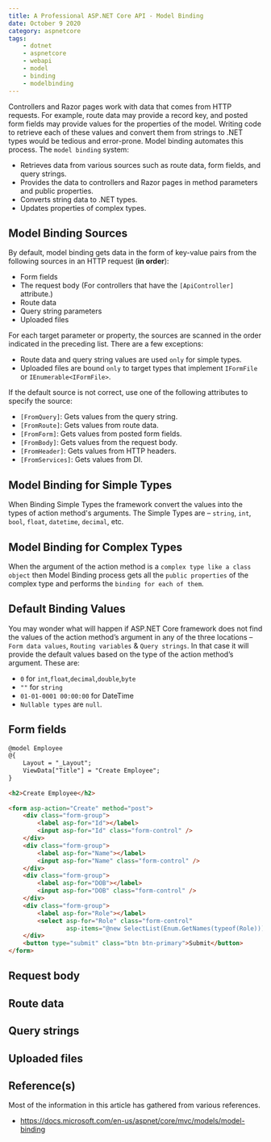 ```yaml
---
title: A Professional ASP.NET Core API - Model Binding
date: October 9 2020
category: aspnetcore
tags:
    - dotnet
    - aspnetcore
    - webapi
    - model
    - binding
    - modelbinding
---
```


Controllers and Razor pages work with data that comes from HTTP requests. For example, route data may provide a record key, and posted form fields may provide values for the properties of the model. Writing code to retrieve each of these values and convert them from strings to .NET types would be tedious and error-prone. Model binding automates this process. The `model binding` system:

* Retrieves data from various sources such as route data, form fields, and query strings.
* Provides the data to controllers and Razor pages in method parameters and public properties.
* Converts string data to .NET types.
* Updates properties of complex types.

<!-- more -->

## Model Binding Sources

By default, model binding gets data in the form of key-value pairs from the following sources in an HTTP request (**in order**):

* Form fields
* The request body (For controllers that have the `[ApiController]` attribute.)
* Route data
* Query string parameters
* Uploaded files

For each target parameter or property, the sources are scanned in the order indicated in the preceding list. There are a few exceptions:

* Route data and query string values are used `only` for simple types.
* Uploaded files are bound `only` to target types that implement `IFormFile` or `IEnumerable<IFormFile>`.

If the default source is not correct, use one of the following attributes to specify the source:

* `[FromQuery]`: Gets values from the query string.
* `[FromRoute]`: Gets values from route data.
* `[FromForm]`: Gets values from posted form fields.
* `[FromBody]`: Gets values from the request body.
* `[FromHeader]`: Gets values from HTTP headers.
* `[FromServices]`: Gets values from DI.

## Model Binding for Simple Types

When Binding Simple Types the framework convert the values into the types of action method's arguments. The Simple Types are – `string`, `int`, `bool`, `float`, `datetime`, `decimal`, etc.

## Model Binding for Complex Types

When the argument of the action method is a `complex type like a class object` then Model Binding process gets all the `public properties` of the complex type and performs the `binding for each of them`.

## Default Binding Values

You may wonder what will happen if ASP.NET Core framework does not find the values of the action method’s argument in any of the three locations – `Form data values`, `Routing variables` & `Query strings`. In that case it will provide the default values based on the type of the action method’s argument. These are:

* `0` for `int`,`float`,`decimal`,`double`,`byte`
* `""` for `string`
* `01-01-0001 00:00:00` for DateTime
* `Nullable types` are `null`.

## Form fields

```html
@model Employee
@{
    Layout = "_Layout";
    ViewData["Title"] = "Create Employee";
}
  
<h2>Create Employee</h2>
  
<form asp-action="Create" method="post">
    <div class="form-group">
        <label asp-for="Id"></label>
        <input asp-for="Id" class="form-control" />
    </div>
    <div class="form-group">
        <label asp-for="Name"></label>
        <input asp-for="Name" class="form-control" />
    </div>
    <div class="form-group">
        <label asp-for="DOB"></label>
        <input asp-for="DOB" class="form-control" />
    </div>
    <div class="form-group">
        <label asp-for="Role"></label>
        <select asp-for="Role" class="form-control"
                asp-items="@new SelectList(Enum.GetNames(typeof(Role)))"></select>
    </div>
    <button type="submit" class="btn btn-primary">Submit</button>
</form>
```

## Request body

## Route data

## Query strings

## Uploaded files

## Reference(s)

Most of the information in this article has gathered from various references.

* https://docs.microsoft.com/en-us/aspnet/core/mvc/models/model-binding